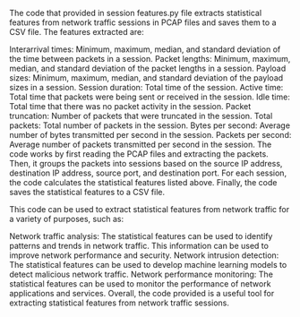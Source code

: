 The code that provided in session features.py file extracts statistical features from network traffic sessions in PCAP files and saves them to a CSV file. The features extracted are:

Interarrival times: Minimum, maximum, median, and standard deviation of the time between packets in a session.
Packet lengths: Minimum, maximum, median, and standard deviation of the packet lengths in a session.
Payload sizes: Minimum, maximum, median, and standard deviation of the payload sizes in a session.
Session duration: Total time of the session.
Active time: Total time that packets were being sent or received in the session.
Idle time: Total time that there was no packet activity in the session.
Packet truncation: Number of packets that were truncated in the session.
Total packets: Total number of packets in the session.
Bytes per second: Average number of bytes transmitted per second in the session.
Packets per second: Average number of packets transmitted per second in the session.
The code works by first reading the PCAP files and extracting the packets. Then, it groups the packets into sessions based on the source IP address, destination IP address, source port, and destination port. For each session, the code calculates the statistical features listed above. Finally, the code saves the statistical features to a CSV file.

This code can be used to extract statistical features from network traffic for a variety of purposes, such as:

Network traffic analysis: The statistical features can be used to identify patterns and trends in network traffic. This information can be used to improve network performance and security.
Network intrusion detection: The statistical features can be used to develop machine learning models to detect malicious network traffic.
Network performance monitoring: The statistical features can be used to monitor the performance of network applications and services.
Overall, the code  provided is a useful tool for extracting statistical features from network traffic sessions.
